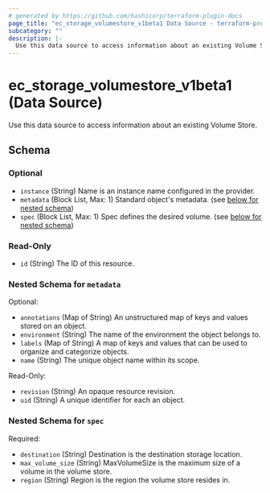 ```yaml
---
# generated by https://github.com/hashicorp/terraform-plugin-docs
page_title: "ec_storage_volumestore_v1beta1 Data Source - terraform-provider-ec"
subcategory: ""
description: |-
  Use this data source to access information about an existing Volume Store.
---
```


# ec_storage_volumestore_v1beta1 (Data Source)

Use this data source to access information about an existing Volume Store.



<!-- schema generated by tfplugindocs -->
## Schema

### Optional

- `instance` (String) Name is an instance name configured in the provider.
- `metadata` (Block List, Max: 1) Standard object's metadata. (see [below for nested schema](#nestedblock--metadata))
- `spec` (Block List, Max: 1) Spec defines the desired volume. (see [below for nested schema](#nestedblock--spec))

### Read-Only

- `id` (String) The ID of this resource.

<a id="nestedblock--metadata"></a>
### Nested Schema for `metadata`

Optional:

- `annotations` (Map of String) An unstructured map of keys and values stored on an object.
- `environment` (String) The name of the environment the object belongs to.
- `labels` (Map of String) A map of keys and values that can be used to organize and categorize objects.
- `name` (String) The unique object name within its scope.

Read-Only:

- `revision` (String) An opaque resource revision.
- `uid` (String) A unique identifier for each an object.


<a id="nestedblock--spec"></a>
### Nested Schema for `spec`

Required:

- `destination` (String) Destination is the destination storage location.
- `max_volume_size` (String) MaxVolumeSize is the maximum size of a volume in the volume store.
- `region` (String) Region is the region the volume store resides in.
